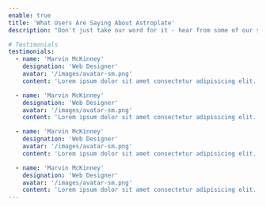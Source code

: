 ```yaml
---
enable: true
title: 'What Users Are Saying About Astroplate'
description: "Don't just take our word for it - hear from some of our satisfied users!  Check out some of our testimonials below to see what others are saying about Astroplate."

# Testimonials
testimonials:
  - name: 'Marvin McKinney'
    designation: 'Web Designer'
    avatar: '/images/avatar-sm.png'
    content: 'Lorem ipsum dolor sit amet consectetur adipisicing elit. Qui iusto illo molestias, assumenda expedita commodi inventore non itaque molestiae voluptatum dolore, facilis sapiente, repellat veniam.'

  - name: 'Marvin McKinney'
    designation: 'Web Designer'
    avatar: '/images/avatar-sm.png'
    content: 'Lorem ipsum dolor sit amet consectetur adipisicing elit. Qui iusto illo molestias, assumenda expedita commodi inventore non itaque molestiae voluptatum dolore, facilis sapiente, repellat veniam.'

  - name: 'Marvin McKinney'
    designation: 'Web Designer'
    avatar: '/images/avatar-sm.png'
    content: 'Lorem ipsum dolor sit amet consectetur adipisicing elit. Qui iusto illo molestias, assumenda expedita commodi inventore non itaque molestiae voluptatum dolore, facilis sapiente, repellat veniam.'

  - name: 'Marvin McKinney'
    designation: 'Web Designer'
    avatar: '/images/avatar-sm.png'
    content: 'Lorem ipsum dolor sit amet consectetur adipisicing elit. Qui iusto illo molestias, assumenda expedita commodi inventore non itaque molestiae voluptatum dolore, facilis sapiente, repellat veniam.'
---
```

